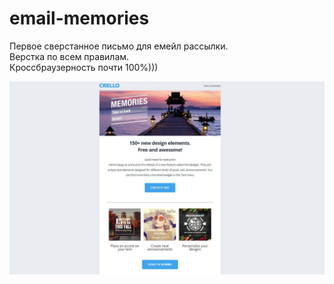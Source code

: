 # email-memories
Первое сверстанное письмо для емейл рассылки.  
Верстка по всем правилам.   
Кроссбраузерность почти 100%)))  


[![email-memories](https://github.com/8807010/email-memories/blob/master/preview.jpg)](https://8807010.github.io/email-memories/)  



